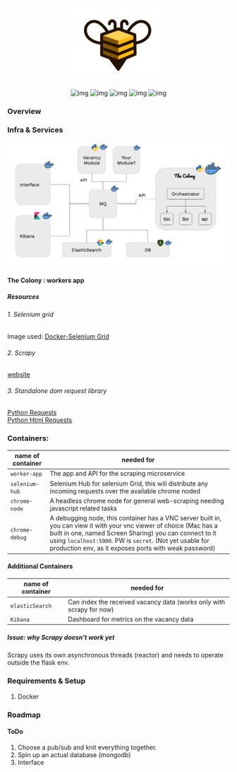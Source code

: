 <h1 align="center">
  <img src="media/bee.png" alt="Logo" />
</h1>
<h2 align="center">
</h2>

<div align="center">

![img](https://img.shields.io/badge/Python-3.7-blue.svg?style=popout&logo=python)
![img](https://img.shields.io/badge/Flask-1.0.2-red.svg?style=popout&logo=flask)
![img](https://img.shields.io/badge/Docker-compose&build-blue.svg?style=popout&logo=docker)
![img](https://img.shields.io/badge/Scrapy-1.6-green.svg?style=popout&logo=scrapy)
![img](https://img.shields.io/badge/Selenium-3-green.svg?style=popout&logo=selenium)

</div>

### Overview


### Infra & Services
<div align="center">
<img  src="media/overview.png" alt="Logo"/>
</div>

#### The Colony : workers app

##### Resources
###### 1. Selenium grid
Image used: [Docker-Selenium Grid](https://github.com/SeleniumHQ/docker-selenium)

###### 2. Scrapy
[website](https://scrapy.org/)

###### 3. Standalone dom request library
[Python Requests](https://2.python-requests.org/en/master/)\
[Python Html Requests](https://html.python-requests.org/)

### Containers:
| name of container         | needed for |
| ------------------      | ----------     |
| `worker-app`   | The app and API for the scraping microservice |
| `selenium-hub` | Selenium Hub for selenium Grid, this will distribute any incoming requests over the available chrome noded |
| `chrome-node`  | A headless chrome node for general web-scraping needing javascript related tasks |
| `chrome-debug` | A debugging node, this container has a VNC server built in, you can view it with your vnc viewer of choice (Mac has a built in one, named Screen Sharing) you can connect to it using `localhost:5900`. PW is `secret`. (Not yet usable for production env, as it exposes ports with weak password)  |

#### Additional Containers
| name of container         | needed for |
| ------------------      | ----------     |
| `elasticSearch`   | Can index the received vacancy data (works only with scrapy for now) |
| `Kibana` | Dashboard for metrics on the vacancy data |

##### Issue: why Scrapy doesn't work yet
Scrapy uses its own asynchronous threads (reactor) and needs to operate outside the flask env.


### Requirements & Setup

1. Docker



### Roadmap

#### ToDo
1. Choose a pub/sub and knit everything together.
2. Spin up an actual database (mongodb)
3. Interface
